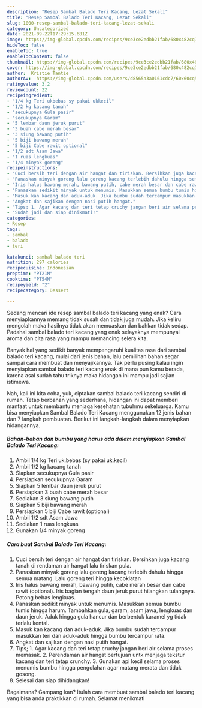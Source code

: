 ```yaml
---
description: "Resep Sambal Balado Teri Kacang, Lezat Sekali"
title: "Resep Sambal Balado Teri Kacang, Lezat Sekali"
slug: 1000-resep-sambal-balado-teri-kacang-lezat-sekali
category: Uncategorized
date: 2021-09-22T17:29:15.681Z
image: https://img-global.cpcdn.com/recipes/9ce3ce2edbb21fab/680x482cq70/sambal-balado-teri-kacang-foto-resep-utama.jpg
hideToc: false
enableToc: true
enableTocContent: false
thumbnail: https://img-global.cpcdn.com/recipes/9ce3ce2edbb21fab/680x482cq70/sambal-balado-teri-kacang-foto-resep-utama.jpg
cover: https://img-global.cpcdn.com/recipes/9ce3ce2edbb21fab/680x482cq70/sambal-balado-teri-kacang-foto-resep-utama.jpg
author:  Kristie Tantie
authorAv:  https://img-global.cpcdn.com/users/d8565a3a0161cdc7/60x60cq50/avatar.jpg
ratingvalue: 3.2
reviewcount: 22
recipeingredient:
- "1/4 kg Teri ukbebas sy pakai ukkecil"
- "1/2 kg kacang tanah"
- "secukupnya Gula pasir"
- "secukupnya Garam"
- "5 lembar daun jeruk purut"
- "3 buah cabe merah besar"
- "3 siung bawang putih"
- "5 biji bawang merah"
- "5 biji Cabe rawit optional"
- "1/2 sdt Asam Jawa"
- "1 ruas lengkuas"
- "1/4 minyak goreng"
recipeinstructions:
- "Cuci bersih teri dengan air hangat dan tiriskan. Bersihkan juga kacang tanah di rendaman air hangat lalu tiriskan pula."
- "Panaskan minyak goreng lalu goreng kacang terlebih dahulu hingga semua matang. Lalu goreng teri hingga kecoklatan"
- "Iris halus bawang merah, bawang putih, cabe merah besar dan cabe rawit (optional). Iris bagian tengah daun jeruk purut hilangkan tulangnya. Potong bebas lengkuas."
- "Panaskan sedikit minyak untuk menumis. Masukkan semua bumbu tumis hingga harum. Tambahkan gula, garam, asam jawa, lengkuas dan daun jeruk. Aduk hingga gula hancur dan berbentuk karamel yg tidak terlalu kental."
- "Masuk kan kacang dan aduk-aduk. Jika bumbu sudah tercampur masukkan teri dan aduk-aduk hingga bumbu tercampur rata."
- "Angkat dan sajikan dengan nasi putih hangat."
- "Tips; 1. Agar kacang dan teri tetap cruchy jangan beri air selama proses memasak. 2. Perendaman air hangat bertujuan untk menjaga tekstur kacang dan teri tetap crunchy. 3. Gunakan api kecil selama proses menumis bumbu hingga pengolahan agar matang merata dan tidak gosong."
- "Sudah jadi dan siap dinikmati!"
categories:
- Resep
tags:
- sambal
- balado
- teri

katakunci: sambal balado teri 
nutrition: 297 calories
recipecuisine: Indonesian
preptime: "PT21M"
cooktime: "PT54M"
recipeyield: "2"
recipecategory: Dessert

---
```



Sedang mencari ide resep sambal balado teri kacang yang enak? Cara menyiapkannya memang tidak susah dan tidak juga mudah. Jika keliru mengolah maka hasilnya tidak akan memuaskan dan bahkan tidak sedap. Padahal sambal balado teri kacang yang enak selayaknya mempunyai aroma dan cita rasa yang mampu memancing selera kita.




Banyak hal yang sedikit banyak mempengaruhi kualitas rasa dari sambal balado teri kacang, mulai dari jenis bahan, lalu pemilihan bahan segar sampai cara membuat dan menyajikannya. Tak perlu pusing kalau ingin menyiapkan sambal balado teri kacang enak di mana pun kamu berada, karena asal sudah tahu triknya maka hidangan ini mampu jadi sajian istimewa.


Nah, kali ini kita coba, yuk, ciptakan sambal balado teri kacang sendiri di rumah. Tetap berbahan yang sederhana, hidangan ini dapat memberi manfaat untuk membantu menjaga kesehatan tubuhmu sekeluarga. Kamu bisa menyiapkan Sambal Balado Teri Kacang menggunakan 12 jenis bahan dan 7 langkah pembuatan. Berikut ini langkah-langkah dalam menyiapkan hidangannya.

<!--inarticleads1-->

##### Bahan-bahan dan bumbu yang harus ada dalam menyiapkan Sambal Balado Teri Kacang:

1. Ambil 1/4 kg Teri uk.bebas (sy pakai uk.kecil)
1. Ambil 1/2 kg kacang tanah
1. Siapkan secukupnya Gula pasir
1. Persiapkan secukupnya Garam
1. Siapkan 5 lembar daun jeruk purut
1. Persiapkan 3 buah cabe merah besar
1. Sediakan 3 siung bawang putih
1. Siapkan 5 biji bawang merah
1. Persiapkan 5 biji Cabe rawit (optional)
1. Ambil 1/2 sdt Asam Jawa
1. Sediakan 1 ruas lengkuas
1. Gunakan 1/4 minyak goreng




<!--inarticleads2-->

##### Cara buat Sambal Balado Teri Kacang:

1. Cuci bersih teri dengan air hangat dan tiriskan. Bersihkan juga kacang tanah di rendaman air hangat lalu tiriskan pula.
1. Panaskan minyak goreng lalu goreng kacang terlebih dahulu hingga semua matang. Lalu goreng teri hingga kecoklatan
1. Iris halus bawang merah, bawang putih, cabe merah besar dan cabe rawit (optional). Iris bagian tengah daun jeruk purut hilangkan tulangnya. Potong bebas lengkuas.
1. Panaskan sedikit minyak untuk menumis. Masukkan semua bumbu tumis hingga harum. Tambahkan gula, garam, asam jawa, lengkuas dan daun jeruk. Aduk hingga gula hancur dan berbentuk karamel yg tidak terlalu kental.
1. Masuk kan kacang dan aduk-aduk. Jika bumbu sudah tercampur masukkan teri dan aduk-aduk hingga bumbu tercampur rata.
1. Angkat dan sajikan dengan nasi putih hangat.
1. Tips; 1. Agar kacang dan teri tetap cruchy jangan beri air selama proses memasak. 2. Perendaman air hangat bertujuan untk menjaga tekstur kacang dan teri tetap crunchy. 3. Gunakan api kecil selama proses menumis bumbu hingga pengolahan agar matang merata dan tidak gosong.
1. Selesai dan siap dihidangkan!



Bagaimana? Gampang kan? Itulah cara membuat sambal balado teri kacang yang bisa anda praktikkan di rumah. Selamat menikmati
